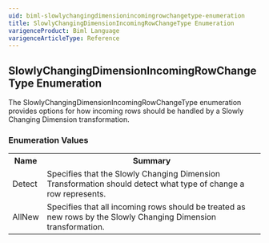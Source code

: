 ```yaml
---
uid: biml-slowlychangingdimensionincomingrowchangetype-enumeration
title: SlowlyChangingDimensionIncomingRowChangeType Enumeration
varigenceProduct: Biml Language
varigenceArticleType: Reference
---
```


## SlowlyChangingDimensionIncomingRowChangeType Enumeration<div class="LanguageSummary"><div class ="SummaryItem">The SlowlyChangingDimensionIncomingRowChangeType enumeration provides options for how incoming rows should be handled by a Slowly Changing Dimension transformation.</div></div><div class="EnumValueGroup">### Enumeration Values<table id="EnumValue" class="MemberList"><tbody><tr><th class="MemberNameColumnHeader">Name</th><th class="MemberSummaryColumnHeader">Summary</th></tr><tr class="cd0"><td class="MemberName">Detect</td><td class="MemberSummary"><div class ="SummaryItem">Specifies that the Slowly Changing Dimension Transformation should detect what type of change a row represents.</div></td></tr><tr class="cd1"><td class="MemberName">AllNew</td><td class="MemberSummary"><div class ="SummaryItem">Specifies that all incoming rows should be treated as new rows by the Slowly Changing Dimension transformation.</div></td></tr></tbody></table></div>